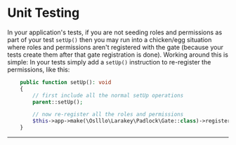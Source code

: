 
# Unit Testing

In your application's tests, if you are not seeding roles and permissions as part of your test `setUp()` then you may run into a chicken/egg situation where roles and permissions aren't registered with the gate (because your tests create them after that gate registration is done). Working around this is simple: In your tests simply add a `setUp()` instruction to re-register the permissions, like this:

```php
    public function setUp(): void
    {
        // first include all the normal setUp operations
        parent::setUp();

        // now re-register all the roles and permissions
        $this->app->make(\Oslllo\Larakey\Padlock\Gate::class)->registerPermissions();
    }
```

---
